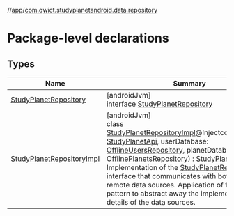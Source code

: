 //[app](../../index.md)/[com.qwict.studyplanetandroid.data.repository](index.md)

# Package-level declarations

## Types

| Name | Summary |
|---|---|
| [StudyPlanetRepository](-study-planet-repository/index.md) | [androidJvm]<br>interface [StudyPlanetRepository](-study-planet-repository/index.md) |
| [StudyPlanetRepositoryImpl](-study-planet-repository-impl/index.md) | [androidJvm]<br>class [StudyPlanetRepositoryImpl](-study-planet-repository-impl/index.md)@Injectconstructor(api: [StudyPlanetApi](../com.qwict.studyplanetandroid.data.remote/-study-planet-api/index.md), userDatabase: [OfflineUsersRepository](../com.qwict.studyplanetandroid.data.local.database/-offline-users-repository/index.md), planetDatabase: [OfflinePlanetsRepository](../com.qwict.studyplanetandroid.data.local.database/-offline-planets-repository/index.md)) : [StudyPlanetRepository](-study-planet-repository/index.md)<br>Implementation of the [StudyPlanetRepository](-study-planet-repository/index.md) interface that communicates with both local and remote data sources. Application of facade pattern to abstract away the implementation details of the data sources. |

